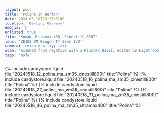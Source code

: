 ```yaml
---
layout: post
title: 'Polina in Berlin'
date: 2024-05-18T23:53+0100
location: 'Berlin, Germany'
emojis: '🔞'
unlisted: true
film: 'Kodak Ultramax 400, Cinestill 800T'
lens: 'ZEISS ZM Biogon T* 35mm f/2'
camera: 'Leica M-A (Typ 127)'
scan: 'scanned from negative with a Plustek 8200i, edited in Lightroom'
tags: 'nsfw'
---
```


{% include candystore.liquid file:"20240518_12_polina_ma_zm35_cinestill800t" title:"Polina" %}
{% include candystore.liquid file:"20240518_16_polina_ma_zm35_cinestill800t" title:"Polina" %}
{% include candystore.liquid file:"20240518_27_polina_ma_zm35_cinestill800t" title:"Polina" %}
{% include candystore.liquid file:"20240518_31_polina_ma_zm35_cinestill800t" title:"Polina" %}
{% include candystore.liquid file:"20240518_46_polina_ma_zm35_ultramax400" title:"Polina" %}